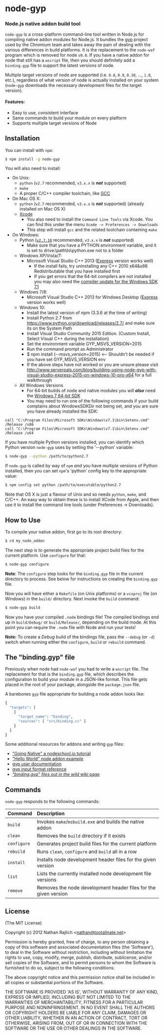 node-gyp
=========
### Node.js native addon build tool

`node-gyp` is a cross-platform command-line tool written in Node.js for compiling
native addon modules for Node.js.  It bundles the [gyp](https://code.google.com/p/gyp/)
project used by the Chromium team and takes away the pain of dealing with the
various differences in build platforms. It is the replacement to the `node-waf`
program which is removed for node `v0.8`. If you have a native addon for node that
still has a `wscript` file, then you should definitely add a `binding.gyp` file
to support the latest versions of node.

Multiple target versions of node are supported (i.e. `0.8`, `0.9`, `0.10`, ..., `1.0`,
etc.), regardless of what version of node is actually installed on your system
(`node-gyp` downloads the necessary development files for the target version).

#### Features:

 * Easy to use, consistent interface
 * Same commands to build your module on every platform
 * Supports multiple target versions of Node


Installation
------------

You can install with `npm`:

``` bash
$ npm install -g node-gyp
```

You will also need to install:

  * On Unix:
    * `python` (`v2.7` recommended, `v3.x.x` is __*not*__ supported)
    * `make`
    * A proper C/C++ compiler toolchain, like [GCC](https://gcc.gnu.org)
  * On Mac OS X:
    * `python` (`v2.7` recommended, `v3.x.x` is __*not*__ supported) (already installed on Mac OS X)
    * [Xcode](https://developer.apple.com/xcode/download/)
      * You also need to install the `Command Line Tools` via Xcode. You can find this under the menu `Xcode -> Preferences -> Downloads`
      * This step will install `gcc` and the related toolchain containing `make`
  * On Windows:
    * Python ([`v2.7.10`][python-v2.7.10] recommended, `v3.x.x` is __*not*__ supported)
      * Make sure that you have a PYTHON environment variable, and it is set to drive:\path\to\python.exe not to a folder
    * Windows XP/Vista/7:
      * Microsoft Visual Studio C++ 2013 ([Express][msvc2013] version works well)
        * If the install fails, try uninstalling any C++ 2010 x64&x86 Redistributable that you have installed first
        * If you get errors that the 64-bit compilers are not installed you may also need the [compiler update for the Windows SDK 7.1]
    * Windows 7/8:
      * Microsoft Visual Studio C++ 2013 for Windows Desktop ([Express][msvc2013] version works well)
    * Windows 10:
        * Install the latest version of npm (3.3.6 at the time of writing)
        * Install Python 2.7 from https://www.python.org/download/releases/2.7/ and make sure its on the System Path
        * Install Visual Studio Community 2015 Edition. (Custom Install, Select Visual C++ during the installation)
        * Set the environment variable GYP_MSVS_VERSION=2015
        * Run the command prompt as Administrator
        * $ npm install (--msvs_version=2015) <-- Shouldn't be needed if you have set GYP_MSVS_VERSION env
        * If the above steps have not worked or you are unsure please visit http://www.serverpals.com/blog/building-using-node-gyp-with-visual-studio-express-2015-on-windows-10-pro-x64 for a full walkthrough
    * All Windows Versions
      * For 64-bit builds of node and native modules you will _**also**_ need the [Windows 7 64-bit SDK][win7sdk]
      * You may need to run one of the following commands if your build complains about WindowsSDKDir not being set, and you are sure you have already installed the SDK:

```
call "C:\Program Files\Microsoft SDKs\Windows\v7.1\bin\Setenv.cmd" /Release /x86
call "C:\Program Files\Microsoft SDKs\Windows\v7.1\bin\Setenv.cmd" /Release /x64
```

If you have multiple Python versions installed, you can identify which Python
version `node-gyp` uses by setting the '--python' variable:

``` bash
$ node-gyp --python /path/to/python2.7
```

If `node-gyp` is called by way of `npm` *and* you have multiple versions of
Python installed, then you can set `npm`'s 'python' config key to the appropriate
value:

``` bash
$ npm config set python /path/to/executable/python2.7
```

Note that OS X is just a flavour of Unix and so needs `python`, `make`, and C/C++.
An easy way to obtain these is to install XCode from Apple,
and then use it to install the command line tools (under Preferences -> Downloads).

How to Use
----------

To compile your native addon, first go to its root directory:

``` bash
$ cd my_node_addon
```

The next step is to generate the appropriate project build files for the current
platform. Use `configure` for that:

``` bash
$ node-gyp configure
```

__Note__: The `configure` step looks for the `binding.gyp` file in the current
directory to process. See below for instructions on creating the `binding.gyp` file.

Now you will have either a `Makefile` (on Unix platforms) or a `vcxproj` file
(on Windows) in the `build/` directory. Next invoke the `build` command:

``` bash
$ node-gyp build
```

Now you have your compiled `.node` bindings file! The compiled bindings end up
in `build/Debug/` or `build/Release/`, depending on the build mode. At this point
you can require the `.node` file with Node and run your tests!

__Note:__ To create a _Debug_ build of the bindings file, pass the `--debug` (or
`-d`) switch when running either the `configure`, `build` or `rebuild` command.


The "binding.gyp" file
----------------------

Previously when node had `node-waf` you had to write a `wscript` file. The
replacement for that is the `binding.gyp` file, which describes the configuration
to build your module in a JSON-like format. This file gets placed in the root of
your package, alongside the `package.json` file.

A barebones `gyp` file appropriate for building a node addon looks like:

``` python
{
  "targets": [
    {
      "target_name": "binding",
      "sources": [ "src/binding.cc" ]
    }
  ]
}
```

Some additional resources for addons and writing `gyp` files:

 * ["Going Native" a nodeschool.io tutorial](http://nodeschool.io/#goingnative)
 * ["Hello World" node addon example](https://github.com/nodejs/node/tree/master/test/addons/hello-world)
 * [gyp user documentation](https://gyp.gsrc.io/docs/UserDocumentation.md)
 * [gyp input format reference](https://gyp.gsrc.io/docs/InputFormatReference.md)
 * [*"binding.gyp" files out in the wild* wiki page](https://github.com/nodejs/node-gyp/wiki/%22binding.gyp%22-files-out-in-the-wild)


Commands
--------

`node-gyp` responds to the following commands:

| **Command**   | **Description**
|:--------------|:---------------------------------------------------------------
| `build`       | Invokes `make`/`msbuild.exe` and builds the native addon
| `clean`       | Removes the `build` directory if it exists
| `configure`   | Generates project build files for the current platform
| `rebuild`     | Runs `clean`, `configure` and `build` all in a row
| `install`     | Installs node development header files for the given version
| `list`        | Lists the currently installed node development file versions
| `remove`      | Removes the node development header files for the given version


License
-------

(The MIT License)

Copyright (c) 2012 Nathan Rajlich &lt;nathan@tootallnate.net&gt;

Permission is hereby granted, free of charge, to any person obtaining
a copy of this software and associated documentation files (the
'Software'), to deal in the Software without restriction, including
without limitation the rights to use, copy, modify, merge, publish,
distribute, sublicense, and/or sell copies of the Software, and to
permit persons to whom the Software is furnished to do so, subject to
the following conditions:

The above copyright notice and this permission notice shall be
included in all copies or substantial portions of the Software.

THE SOFTWARE IS PROVIDED 'AS IS', WITHOUT WARRANTY OF ANY KIND,
EXPRESS OR IMPLIED, INCLUDING BUT NOT LIMITED TO THE WARRANTIES OF
MERCHANTABILITY, FITNESS FOR A PARTICULAR PURPOSE AND NONINFRINGEMENT.
IN NO EVENT SHALL THE AUTHORS OR COPYRIGHT HOLDERS BE LIABLE FOR ANY
CLAIM, DAMAGES OR OTHER LIABILITY, WHETHER IN AN ACTION OF CONTRACT,
TORT OR OTHERWISE, ARISING FROM, OUT OF OR IN CONNECTION WITH THE
SOFTWARE OR THE USE OR OTHER DEALINGS IN THE SOFTWARE.


[python-v2.7.10]: https://www.python.org/downloads/release/python-2710/
[msvc2013]: https://www.microsoft.com/en-gb/download/details.aspx?id=44914
[win7sdk]: https://www.microsoft.com/en-us/download/details.aspx?id=8279
[compiler update for the Windows SDK 7.1]: https://www.microsoft.com/en-us/download/details.aspx?id=4422

